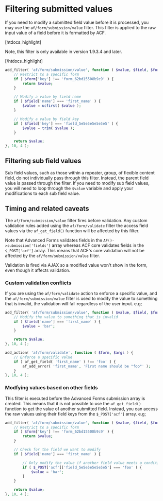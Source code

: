# Filtering submitted values

If you need to modify a submitted field value before it is processed, you may use the `af/form/submission/value` filter.
This filter is applied to the raw input value of a field before it is formatted by ACF.

[htdocs_highlight]

Note, this filter is only available in version 1.9.3.4 and later.

[/htdocs_highlight]

```php
add_filter( 'af/form/submission/value', function ( $value, $field, $form, $args ) {
	// Restrict to a specific form
	if ( $form['key'] !== 'form_62bd15508b9c9' ) {
		return $value;
	}

	// Modify a value by field name
	if ( $field['name'] === 'first_name' ) {
		$value = ucfirst( $value );
	}

	// Modify a value by field key
	if ( $field['key'] === 'field_5e5e5e5e5e5e5' ) {
		$value = trim( $value );
	}

	return $value;
}, 10, 4 );
```

## Filtering sub field values

Sub field values, such as those within a repeater, group, of flexible content field, do not individually pass through
this filter. Instead, the parent field value is passed through the filter. If you need to modify sub field values, you
will need to loop through the `$value` variable and apply your modifications to each sub field value.

## Timing and related caveats

The `af/form/submission/value` filter fires before validation. Any custom validation rules added using
the `af/form/validate` filter the access field values via the `af_get_field()` function will be affected by this filter.

Note that Advanced Forms validates fields in the `AF()->submission['fields']` array whereas ACF core validates fields in
the `$_POST['acf']` array. This means that ACF's core validation will not be affected by the `af/form/submission/value`
filter.

Validation is fired via AJAX so a modified value won't show in the form, even though it affects validation.

### Custom validation conflicts

If you are using the `af/form/validate` action to enforce a specific value, and the `af/form/submission/value` filter is
used to modify the value to something that is invalid, the validation will fail regardless of the user input. e.g;

```php
add_filter( 'af/form/submission/value', function ( $value, $field, $form, $args ) {
	// Modify the value to something that is invalid
	if ( $field['name'] === 'first_name' ) {
		$value = 'bar';
	}

	return $value;
}, 10, 4 );

add_action( 'af/form/validate', function ( $form, $args ) {
	// Enforce a specific value
	if ( af_get_field( 'first_name' ) !== 'foo' ) {
		af_add_error( 'first_name', 'First name should be "foo"' );
	}
}, 10, 4 );
```

### Modfying values based on other fields

This filter is executed before the Advanced Forms submission array is created. This means that it is not possible to use
the `af_get_field()` function to get the value of another submitted field. Instead, you can access the raw values using
their field keys from the `$_POST['acf']` array. e.g;

```php
add_filter( 'af/form/submission/value', function ( $value, $field, $form, $args ) {
	// Restrict to a specific form
	if ( $form['key'] !== 'form_62bd15508b9c9' ) {
		return $value;
	}

	// Check for the field we want to modify
	if ( $field['name'] === 'first_name' ) {

		// Only modify the value if another field value meets a condition
		if ( $_POST['acf']['field_5e5e5e5e5e5e5'] === 'foo' ) {
			$value = 'bar';
		}
	}

	return $value;
}, 10, 4 );
```